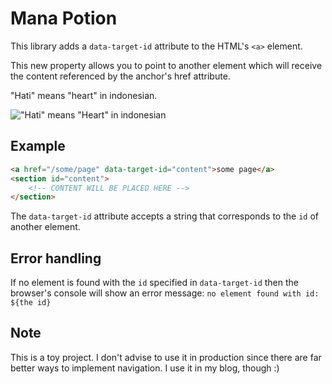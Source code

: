 # Mana Potion

This library adds a `data-target-id` attribute to the HTML's `<a>` element.

This new property allows you to point to another element which will receive the content referenced by the anchor's href attribute.

"Hati" means "heart" in indonesian.

!["Hati" means "Heart" in indonesian](https://github.com/andremarcondesteixeira/hati/raw/main/heart.png)

## Example

``` html
<a href="/some/page" data-target-id="content">some page</a>
<section id="content">
    <!-- CONTENT WILL BE PLACED HERE -->
</section>
```

The `data-target-id` attribute accepts a string that corresponds to the `id` of another element.

## Error handling

If no element is found with the `id` specified in `data-target-id` then the browser's console will show an error message: `no element found with id: ${the id}`

## Note

This is a toy project. I don't advise to use it in production since there are far better ways to implement navigation. I use it in my blog, though :)
